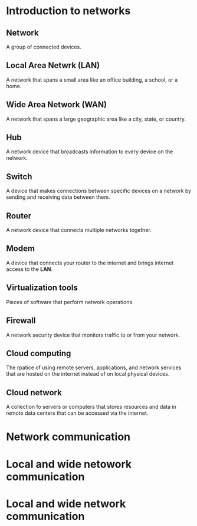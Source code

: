 # Introduction to networks

## Network

A group of connected devices.

## Local Area Netwrk (LAN)

A network that spans a small area like an office building, a school, or a home.

## Wide Area Network (WAN)

A network that spans a large geographic area like a city, state, or country.

## Hub

A network device that broadcasts information to every device on the network.

## Switch

A device that makes connections between specific devices on a network by sending and receiving data between them.

## Router

A network device that connects multiple networks together.

## Modem

A device that connects your router to the internet and brings internet access to the **LAN**.

## Virtualization tools

Pieces of software that perform network operations.

## Firewall

A network security device that monitors traffic to or from your network.

## Cloud computing

The rpatice of using remote servers, applications, and network services that are hosted on the internet instead of on local physical devices.

## Cloud network

A collection fo servers or computers that stores resources and data in remote data centers that can be accessed via the internet.

# Network communication

# Local and wide netowork communication

# Local and wide network communication
